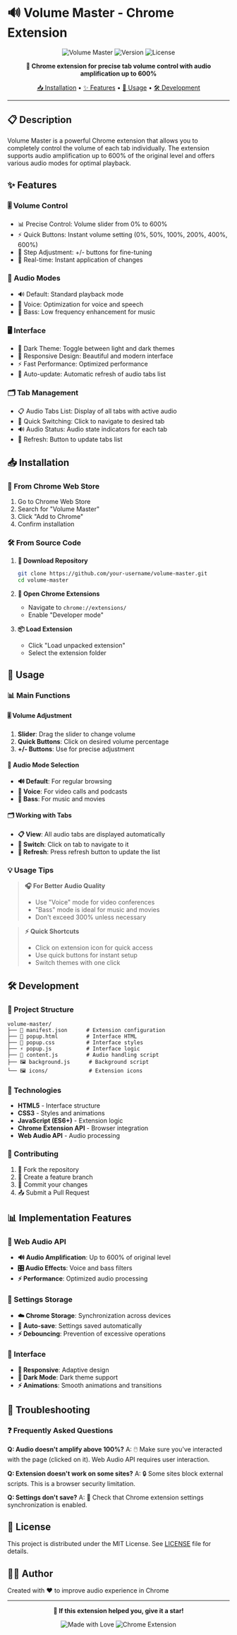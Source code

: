 # 🔊 Volume Master - Chrome Extension

<div align="center">

![Volume Master](https://img.shields.io/badge/Chrome-Extension-4285f4?style=for-the-badge&logo=googlechrome&logoColor=white)
![Version](https://img.shields.io/badge/Version-2.0-success?style=for-the-badge)
![License](https://img.shields.io/badge/License-MIT-blue?style=for-the-badge)

**🎵 Chrome extension for precise tab volume control with audio amplification up to 600%**

[📥 Installation](#-installation) • [✨ Features](#-features) • [🚀 Usage](#-usage) • [🛠️ Development](#️-development)

</div>

---

## 📋 Description

Volume Master is a powerful Chrome extension that allows you to completely control the volume of each tab individually. The extension supports audio amplification up to 600% of the original level and offers various audio modes for optimal playback.

## ✨ Features

### 🎚️ Volume Control
- 📊 Precise Control: Volume slider from 0% to 600%
- ⚡ Quick Buttons: Instant volume setting (0%, 50%, 100%, 200%, 400%, 600%)
- 🎯 Step Adjustment: +/- buttons for fine-tuning
- 🔄 Real-time: Instant application of changes

### 🎵 Audio Modes
- 🔊 Default: Standard playback mode
- 🎤 Voice: Optimization for voice and speech
- 🎵 Bass: Low frequency enhancement for music

### 🖥️ Interface
- 🌙 Dark Theme: Toggle between light and dark themes
- 📱 Responsive Design: Beautiful and modern interface
- ⚡ Fast Performance: Optimized performance
- 🔄 Auto-update: Automatic refresh of audio tabs list

### 🗂️ Tab Management
- 📋 Audio Tabs List: Display of all tabs with active audio
- 🎯 Quick Switching: Click to navigate to desired tab
- 🔊 Audio Status: Audio state indicators for each tab
- 🔄 Refresh: Button to update tabs list

## 📥 Installation

### 🏪 From Chrome Web Store
1. Go to Chrome Web Store
2. Search for "Volume Master"
3. Click "Add to Chrome"
4. Confirm installation

### 🛠️ From Source Code
1. **📁 Download Repository**
   ```bash
   git clone https://github.com/your-username/volume-master.git
   cd volume-master
   ```

2. **🔧 Open Chrome Extensions**
   - Navigate to `chrome://extensions/`
   - Enable "Developer mode"

3. **📦 Load Extension**
   - Click "Load unpacked extension"
   - Select the extension folder

## 🚀 Usage

### 📊 Main Functions

#### 🎚️ Volume Adjustment
1. **Slider**: Drag the slider to change volume
2. **Quick Buttons**: Click on desired volume percentage
3. **+/- Buttons**: Use for precise adjustment

#### 🎵 Audio Mode Selection
- **🔊 Default**: For regular browsing
- **🎤 Voice**: For video calls and podcasts  
- **🎵 Bass**: For music and movies

#### 🗂️ Working with Tabs
- **📋 View**: All audio tabs are displayed automatically
- **🎯 Switch**: Click on tab to navigate to it
- **🔄 Refresh**: Press refresh button to update the list

### 💡 Usage Tips

> **🎧 For Better Audio Quality**
> - Use "Voice" mode for video conferences
> - "Bass" mode is ideal for music and movies
> - Don't exceed 300% unless necessary

> **⚡ Quick Shortcuts**
> - Click on extension icon for quick access
> - Use quick buttons for instant setup
> - Switch themes with one click

## 🛠️ Development

### 📁 Project Structure
```
volume-master/
├── 📄 manifest.json      # Extension configuration
├── 🎨 popup.html         # Interface HTML
├── 💅 popup.css          # Interface styles
├── ⚡ popup.js           # Interface logic
├── 🔧 content.js         # Audio handling script
├── 🖼️ background.js      # Background script
└── 🖼️ icons/             # Extension icons
```

### 🔧 Technologies
- **HTML5** - Interface structure
- **CSS3** - Styles and animations
- **JavaScript (ES6+)** - Extension logic
- **Chrome Extension API** - Browser integration
- **Web Audio API** - Audio processing

### 🤝 Contributing
1. 🍴 Fork the repository
2. 🌿 Create a feature branch
3. 💾 Commit your changes
4. 📤 Submit a Pull Request

## 📊 Implementation Features

### 🎵 Web Audio API
- **🔊 Audio Amplification**: Up to 600% of original level
- **🎛️ Audio Effects**: Voice and bass filters
- **⚡ Performance**: Optimized audio processing

### 💾 Settings Storage
- **☁️ Chrome Storage**: Synchronization across devices
- **🔄 Auto-save**: Settings saved automatically
- **⚡ Debouncing**: Prevention of excessive operations

### 🎨 Interface
- **📱 Responsive**: Adaptive design
- **🌙 Dark Mode**: Dark theme support
- **⚡ Animations**: Smooth animations and transitions

## 🔧 Troubleshooting

### ❓ Frequently Asked Questions

**Q: Audio doesn't amplify above 100%?**
A: 🖱️ Make sure you've interacted with the page (clicked on it). Web Audio API requires user interaction.

**Q: Extension doesn't work on some sites?**
A: 🔒 Some sites block external scripts. This is a browser security limitation.

**Q: Settings don't save?**
A: 🔄 Check that Chrome extension settings synchronization is enabled.

## 📄 License

This project is distributed under the MIT License. See [LICENSE](LICENSE) file for details.

## 👨‍💻 Author

Created with ❤️ to improve audio experience in Chrome

---

<div align="center">

**🌟 If this extension helped you, give it a star!**

![Made with Love](https://img.shields.io/badge/Made%20with-❤️-red?style=flat-square)
![Chrome Extension](https://img.shields.io/badge/Chrome-Extension-4285f4?style=flat-square)

</div> 